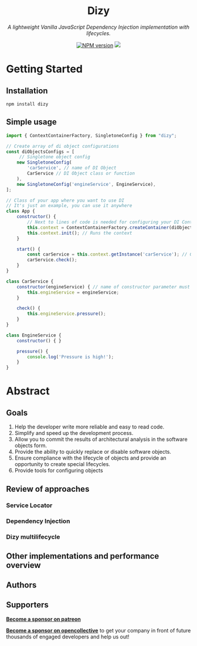<h1 align="center">Dizy</h1>

<p align="center"><em>A lightweight Vanilla JavaScript Dependency Injection implementation with lifecycles.</em></p>

<p align="center">
	<a href="https://www.npmjs.com/package/dizy" target="__blank"><img src="https://img.shields.io/npm/v/dizy?color=0476bc&label=" alt="NPM version"></a>
	<a href="https://codecov.io/gh/kelian9/dizy" >
		<img src="https://codecov.io/gh/kelian9/dizy/graph/badge.svg?token=0ASEASXF1Q"/>
	</a>
</p>

# Getting Started

## Installation

```Shell
npm install dizy
```

## Simple usage

```javascript
import { ContextContainerFactory, SingletoneConfig } from "dizy";

// Create array of di object configurations
const diObjectsConfigs = [
     // Singletone object config
    new SingletoneConfig(
        'carService', // name of DI Object
        CarService // DI Object class or function
    ),
    new SingletoneConfig('engineService', EngineService),
];

// Class of your app where you want to use DI
// It's just an example, you can use it anywhere
class App {
    constructor() {
        // Next to lines of code is needed for configuring your DI Context
        this.context = ContextContainerFactory.createContainer(diObjectsConfigs, 'appContext');
        this.context.init(); // Runs the context
    }

    start() {
        const carService = this.context.getInstance('carService'); // Getting instance of your DI Object
        carService.check();
    }
}

class CarService {
    constructor(engineService) { // name of constructor parameter must be equal to name of object in DI Context
        this.engineService = engineService;
    }

    check() {
        this.engineService.pressure();
    }
}

class EngineService {
    constructor() { }

    pressure() {
        console.log('Pressure is high!');
    }
}


```
<!-- ### Describe DI Config -->

# Abstract

## Goals  

<!-- 1. Помочь разработчику писать более надежный и легко читаемый код.
2. Упростить и ускорить процесс разработки.
3. Позволить фиксировать результаты архитектурного анализа в форме объектов программного обеспечения
4. Обечпечить возможность быстрой замены или отключения объектов ПО
5. Гарантировать соблюдение жизненного цикла объектов и предоставить возможность создания особенных жизненных циклов
6. Предоставить инструменты конфигурирования самих объектов -->
1. Help the developer write more reliable and easy to read code.
2. Simplify and speed up the development process.
3. Allow you to commit the results of architectural analysis in the software objects form.
4. Provide the ability to quickly replace or disable software objects.
5. Ensure compliance with the lifecycle of objects and provide an opportunity to create special lifecycles.
6. Provide tools for configuring objects

## Review of approaches

### Service Locator


### Dependency Injection


### Dizy multilifecycle


## Other implementations and performance overview

## Authors

## Supporters

[**Become a sponsor on patreon**](https://www.patreon.com/Hegelband)  

[**Become a sponsor on opencollective**](https://opencollective.com/hegelband/projects/dizy-js) to get your company in front of future thousands of engaged developers and help us out!
